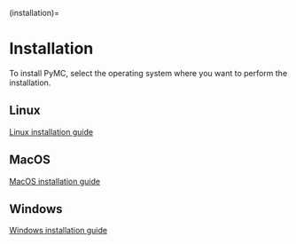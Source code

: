 (installation)=
# Installation

To install PyMC, select the operating system where you want to perform the installation.

## Linux
[Linux installation guide](https://github.com/pymc-devs/pymc/wiki/Installation-Guide-(Linux))

## MacOS
[MacOS installation guide](https://github.com/pymc-devs/pymc/wiki/Installation-Guide-(MacOS))

## Windows
[Windows installation guide](https://github.com/pymc-devs/pymc/wiki/Installation-Guide-(Windows))
